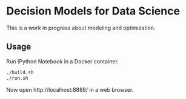 Decision Models for Data Science
================================

This is a work in progress about modeling and optimization.

Usage
-----

Run IPython Notebook in a Docker container.

```bash
./build.sh
./run.sh
```

Now open http://localhost:8888/ in a web browser.
